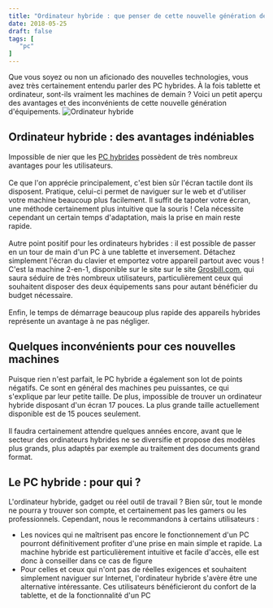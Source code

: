 ```yaml
---
title: "Ordinateur hybride : que penser de cette nouvelle génération de PCs ?"
date: 2018-05-25
draft: false
tags: [
   "pc"
]
---
```

Que vous soyez ou non un aficionado des nouvelles technologies, vous avez tr&egrave;s certainement entendu parler des PC hybrides. &Agrave; la fois tablette et ordinateur, sont-ils vraiment les machines de demain&nbsp;? Voici un petit aper&ccedil;u des avantages et des inconv&eacute;nients de cette nouvelle g&eacute;n&eacute;ration d'&eacute;quipements.
![Ordinateur hybride](/images/pc-hybride/ordinateur-hybride.jpg)

## Ordinateur hybride&nbsp;: des avantages ind&eacute;niables

Impossible de nier que les <a href="https://www.pinterest.fr/pin/372813675384708563/">PC hybrides</a> poss&egrave;dent de tr&egrave;s nombreux avantages pour les utilisateurs. <br /><br /> Ce que l'on appr&eacute;cie principalement, c'est bien s&ucirc;r l'&eacute;cran tactile dont ils disposent. Pratique, celui-ci permet de naviguer sur le web et d'utiliser votre machine beaucoup plus facilement. Il suffit de tapoter votre &eacute;cran, une m&eacute;thode certainement plus intuitive que la souris&nbsp;! Cela n&eacute;cessite cependant un certain temps d'adaptation, mais la prise en main reste rapide. <br /><br /> Autre point positif pour les ordinateurs hybrides&nbsp;: il est possible de passer en un tour de main d'un PC &agrave; une tablette et inversement. D&eacute;tachez simplement l'&eacute;cran du clavier et emportez votre appareil partout avec vous&nbsp;! C'est la machine 2-en-1, disponible sur le site sur le site <a href="https://www.grosbill.com/2-ordinateur_portable-cat-ordinateurs"> Grosbill.com</a>, qui saura s&eacute;duire de tr&egrave;s nombreux utilisateurs, particuli&egrave;rement ceux qui souhaitent disposer des deux &eacute;quipements sans pour autant b&eacute;n&eacute;ficier du budget n&eacute;cessaire. <br /><br /> Enfin, le temps de d&eacute;marrage beaucoup plus rapide des appareils hybrides repr&eacute;sente un avantage &agrave; ne pas n&eacute;gliger.

## Quelques inconv&eacute;nients pour ces nouvelles machines

Puisque rien n'est parfait, le PC hybride a &eacute;galement son lot de points n&eacute;gatifs. Ce sont en g&eacute;n&eacute;ral des machines peu puissantes, ce qui s'explique par leur petite taille. De plus, impossible de trouver un ordinateur hybride disposant d'un &eacute;cran 17 pouces. La plus grande taille actuellement disponible est de 15 pouces seulement. <br /><br /> Il faudra certainement attendre quelques ann&eacute;es encore, avant que le secteur des ordinateurs hybrides ne se diversifie et propose des mod&egrave;les plus grands, plus adapt&eacute;s par exemple au traitement des documents grand format.

## Le PC hybride&nbsp;: pour qui ?

L'ordinateur hybride, gadget ou r&eacute;el outil de travail&nbsp;? Bien s&ucirc;r, tout le monde ne pourra y trouver son compte, et certainement pas les gamers ou les professionnels. Cependant, nous le recommandons &agrave; certains utilisateurs&nbsp;:  

* Les novices qui ne ma&icirc;trisent pas encore le fonctionnement d'un PC pourront d&eacute;finitivement profiter d'une prise en main simple et rapide. La machine hybride est particuli&egrave;rement intuitive et facile d'acc&egrave;s, elle est donc &agrave; conseiller dans ce cas de figure
* Pour celles et ceux qui n'ont pas de r&eacute;elles exigences et souhaitent simplement naviguer sur Internet, l'ordinateur hybride s'av&egrave;re &ecirc;tre une alternative int&eacute;ressante. Ces utilisateurs b&eacute;n&eacute;ficieront du confort de la tablette, et de la fonctionnalit&eacute; d'un PC